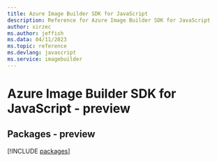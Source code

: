 ```yaml
---
title: Azure Image Builder SDK for JavaScript
description: Reference for Azure Image Builder SDK for JavaScript
author: xirzec
ms.author: jeffish
ms.data: 04/11/2023
ms.topic: reference
ms.devlang: javascript
ms.service: imagebuilder
---
```

# Azure Image Builder SDK for JavaScript - preview
## Packages - preview
[!INCLUDE [packages](image-builder-index.md)]